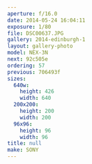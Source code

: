 ```yaml
---
aperture: f/16.0
date: 2014-05-24 16:04:11
exposure: 1/80
file: DSC00637.JPG
gallery: 2014-edinburgh-1
layout: gallery-photo
model: NEX-3N
next: 92c505e
ordering: 57
previous: 706493f
sizes:
  640w:
    height: 426
    width: 640
  200x200:
    height: 200
    width: 200
  96x96:
    height: 96
    width: 96
title: null
make: SONY
---
```

